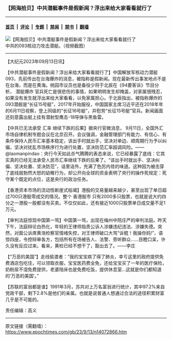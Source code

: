 ### 【网海拾贝】中共潜艇事件是假新闻？浮出来给大家看看就行了

---

#### [首页](../../../..?n14072866) &nbsp;|&nbsp; [评论](../../../../../epoch-comment?n14072866) &nbsp;|&nbsp; [专题](../../../../../epoch-special?n14072866) &nbsp;|&nbsp; [禁闻](../../../../../epoch-news?n14072866) &nbsp;|&nbsp; [禁书](../../../../../books?n14072866) &nbsp;|&nbsp; [翻墙](https://github.com/gfw-breaker/nogfw/blob/master/README.md?n14072866)


<div><img alt="【网海拾贝】中共潜艇事件是假新闻？浮出来给大家看看就行了" class="attachment-djy_600_400 size-djy_600_400 wp-post-image" src="https://i.epochtimes.com/assets/uploads/2023/09/id14072877-093-Submarine--600x220.jpeg"/>
<div class="caption">
 中共的093核动力攻击潜艇。（视频截图）
</div></div><hr/><div class="post_content" id="artbody" itemprop="articleBody">
 <!-- article content begin -->
 <p>
  【大纪元2023年09月13日讯】
 </p>
 <p>
  【中共潜艇事件是假新闻？浮出来给大家看看就行了】中国解放军核动力潜艇093，先前传出在台海爆炸的消息，被指称是假新闻。现在最新传出事发地点不是在台海，而是在黄海。桃园市议员也是备役少将于北辰在《94要客诉》节目分析，
  <ok href="https://www.epochtimes.com/gb/tag/%E6%BD%9C%E8%89%87%E7%88%86%E7%82%B8.html">
   潜艇爆炸
  </ok>
  官兵死亡是很悲伤的事情，如果明明发生却掩盖，对家属很残忍，如果没有发生就浮出来给大家看看，以免家属担心。于北辰指出，被指称爆炸的093潜舰是“长征15号艇”，2017年开始服役，中国国家主席习近平还在2018年年的6月11日视察，登上同级的“长征16号艇”，并慰劳“长征15号艇”官兵。新闻画面还刻意露出艇上挂有潜射型鹰击-18导弹与黑鱼雷。
 </p>
 <p>
  【中共已无法承受
  <ok href="https://www.epochtimes.com/gb/tag/%E6%B1%87%E7%8E%87.html">
   汇率
  </ok>
  继续下跌的后果】据央行官微消息， 9月11日，全国外汇市场自律机制专题会议在北京召开。会议强调，金融管理部门有能力、有信心、有条件保持人民币汇率基本稳定，该出手时就出手，坚决对单边、顺周期行为予以纠偏，坚决对扰乱市场秩序行为进行处置，坚决防范汇率超调风险。——@laomanpindao：央行今天如此杀气腾腾的表态来说，它已经暴露了底线：它其实真的已经无法承受人民币汇率继续下跌的后果了。“该出手时就出手、坚决纠偏、坚决处置、坚决防范”，话里话外，充满了色厉内荏的味道。这种因为被击穿了底线就勃然大怒的幼稚行为，却公开向全球的资金表明了央行的操作死规定：死守某个既定的点位，这是央行的政治任务。
 </p>
 <p>
  【香港资本市场的流动性断崖式枯竭】港股的交易量越来越少，甚至出现了单日超过700只港股零成交的情况。整个
  <ok href="https://www.epochtimes.com/gb/tag/%E9%A6%99%E6%B8%AF%E8%82%A1%E5%B8%82.html">
   香港股市
  </ok>
  只有2000多只股票，也就是说大约四分之一港股一股都没有买卖。不仅仅如此，还有接近1000只股票单日成交量不足1万元。
 </p>
 <p>
  【审判法庭惊现中国第一骂】中国第一骂，出现在梅州中院庄严的审判法庭。昨天下午，法庭辩论白热化，年轻的王律师指责公诉人涉嫌违纪违法、涉嫌失德。突然，对面公诉席黄浩检察官情绪失控，对王律师破口大骂“诉棍！我操你妈!”，语惊四座，令控辩审各方，包括所有在场被告人、法警、旁听群众……目瞪口呆，许久没有反应过来。看来，黄检已经不想干了，豁出去了。——李庄
 </p>
 <p>
  【“万恶的美国”】走线偷渡者：“我的宝宝病了得了肺炎，幸亏这里的政府提供免费酒店包吃住，可以领取衣服，宝宝医药费全免，还给宝宝买了一年的医疗保险，奶粉尿不湿免费提供，老婆陪床也是免费吃饭，提供休息室…这就是你们都知道的‘万恶的美国’。”
 </p>
 <p>
  【苏联的富翁都是谁】1991年3月，苏共对上万名富翁进行统计，其中97.2%来自党政干部，剩下2.8%是他们的亲属。也就是说普通人想通过合法的途径积累财富几乎是不可能的。
 </p>
 <p>
  责任编辑：高义
 </p>
 <!-- article content end -->
 <div id="below_article_ad">
 </div>
</div>


---

原文链接（需翻墙）：https://www.epochtimes.com/gb/23/9/13/n14072866.htm